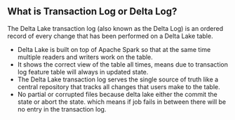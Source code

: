 
## What is Transaction Log or Delta Log?

The Delta Lake transaction log (also known as the Delta Log) is an ordered record of every change that has been performed on a Delta Lake table.

 - Delta Lake is built on top of Apache Spark so that at the same time multiple readers and writers work on the table.
 - It shows the correct view of the table all times, means due to transaction log feature table will always in updated state.
 - The Delta Lake transaction log serves the single source of truth like a central repository that tracks all changes that users make to the table.
 - No partial or corrupted files because delta lake either the commit the state or abort the state. which means if job fails in between there will be no entry in the transaction log.

<!--stackedit_data:
eyJoaXN0b3J5IjpbLTE1NjQxNTg5NzgsMTkxMzQ0NzczMCwxOT
A2NDI5MzA2LC0yNjQ0NzY4MjAsMjcwODQwNjg2LC0yMDU2NzQz
Mjc4LC0zMjE4NTc4NTksLTE1NDgxOTEwNDYsLTYwNjI2Mzk5LD
IxMTU0MzI3MzAsNjg1NjE1Mjk1LC03OTg1NDQ3MzgsMTUwMjQy
Nzk2MywxNTMzODcxMjg5LDYxOTYxNDkyMyw3OTE2MzU3NTgsLT
EwMjkzNjIxMzcsLTM1NjYxOTIwOCwtMjI0NjQ0OTE4LDE5OTEy
MDUxNDddfQ==
-->